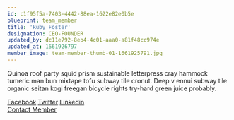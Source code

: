 ```yaml
---
id: c1f95f5a-7403-4442-88ea-1622e82e0b5e
blueprint: team_member
title: 'Ruby Foster'
designation: CEO-FOUNDER
updated_by: dc11e792-8eb4-4c01-aaa0-a81f48cc974e
updated_at: 1661926797
member_image: team-member-thumb-01-1661925791.jpg
---
```

<p>Quinoa roof party squid prism sustainable letterpress cray hammock tumeric man bun mixtape tofu subway tile cronut. Deep v ennui subway tile organic seitan kogi freegan bicycle rights try-hard green juice probably.</p>
                          <span><a href="#">Facebook</a></span>
                          <span><a href="#">Twitter</a></span>
                          <span class="last-span"><a href="#">Linkedin</a></span>
                          <div class="text-button">
                            <a href="contact-us.html">Contact Member</a>
                          </div>
